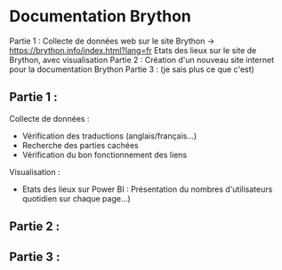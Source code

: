 # Documentation Brython 

Partie 1  : Collecte de données web sur le site Brython -> https://brython.info/index.html?lang=fr
            Etats des lieux sur le site de Brython, avec visualisation
Partie 2  : Création d'un nouveau site internet pour la documentation Brython 
Partie 3 : (je sais plus ce que c'est)


## Partie 1  : 
Collecte de données : 
- Vérification des traductions (anglais/français...)
- Recherche des parties cachées 
- Vérification du bon fonctionnement des liens

Visualisation : 
- Etats des lieux sur Power BI : Présentation du nombres d'utilisateurs quotidien sur chaque page...)

## Partie 2 :

## Partie 3 :
